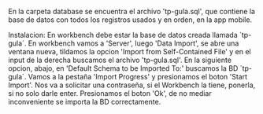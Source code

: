 En la carpeta database se encuentra el archivo 'tp-gula.sql', que contiene la base de datos con todos los registros usados y en orden, en la app mobile.

Instalacion: 
En workbench debe estar la base de datos creada llamada ´tp-gula´.
En workbench vamos a 'Server', luego 'Data Import', se abre una ventana nueva, tildamos la opcion 'Import from Self-Contained File' y en el input de la derecha buscamos el archivo 'tp-gula.sql'.
En la siguiente opcion, abajo, en 'Default Schema to be Imported To:' buscamos la BD ´tp-gula´.
Vamos a la pestaña 'Import Progress' y presionamos el boton 'Start Import'.
Nos va a solicitar una contraseña, si el Workbench la tiene, ponerla, si no solo darle enter.
Presionamos el boton 'Ok', de no mediar inconveniente se importa la BD correctamente.